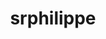 ---
title: srphilippe
github: https://github.com/srphilippe
mode: dark
transition: 1s
score: 69.4
archetype:
- Minimalistic
---